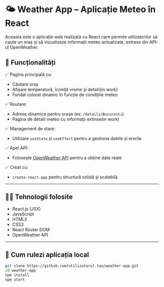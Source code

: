 # 🌤️ Weather App – Aplicație Meteo în React

Aceasta este o aplicație web realizată cu React care permite utilizatorilor să caute un oraș și să vizualizeze informații meteo actualizate, extrase din API-ul OpenWeather.

## 📌 Funcționalități

✅ Pagina principală cu:
- Căutare oraș
- Afișare temperatură, iconiță vreme și detalii(in work)
- Fundal colorat dinamic în funcție de condițiile meteo

✅ Routare:
- Adrese dinamice pentru orașe (ex: `/details/Bucuresti`)
- Pagina de detalii meteo cu informații extinse(in work)

✅ Management de stare:
- Utilizare `useState` și `useEffect` pentru a gestiona datele și erorile

✅ Apel API:
- Folosește [OpenWeather API](https://openweathermap.org/current) pentru a obține date reale

✅ Creat cu:
- `create-react-app` pentru structură solidă și scalabilă

---

## 🧑‍💻 Tehnologii folosite

- React.js (JSX)
- JavaScript
- HTML5
- CSS3
- React Router DOM
- OpenWeather API

---

## 🚀 Cum rulezi aplicația local

```bash
git clone https://github.com/utilizatorul-tau/weather-app.git
cd weather-app
npm install
npm start
